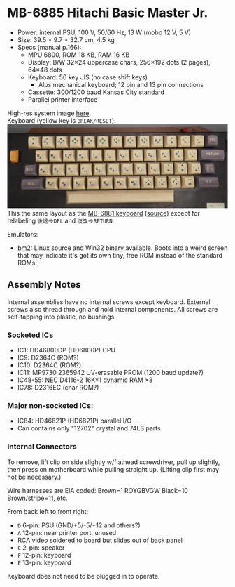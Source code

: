 MB-6885 Hitachi Basic Master Jr.
================================

- Power: internal PSU, 100 V, 50/60 Hz, 13 W (mobo 12 V, 5 V)
- Size: 39.5 × 9.7 × 32.7 cm, 4.5 kg
- Specs (manual p.166):
  - MPU 6800, ROM 18 KB, RAM 16 KB
  - Display: B/W 32×24 uppercase chars, 256×192 dots (2 pages), 64×48 dots
  - Keyboard: 56 key JIS (no case shift keys)
    - Alps mechanical keyboard; 12 pin and 13 pin connections
  - Cassette: 300/1200 baud Kansas City standard
  - Parallel printer interface

High-res system image [here][hires].  
Keyboard (yellow key is `BREAK/RESET`):
![Keyboard](img/mb-6885-keyboard-small.jpeg)
This the same layout as the  [MB-6881 keyboard][oh81kb] ([source][oh81])
except for relabeling `後退`→`DEL` and `復改`→`RETURN`.

Emulators:
- [bm2]: Linux source and Win32 binary available. Boots into a weird screen
  that may indicate it's got its own tiny, free ROM instead of the standard
  ROMs.


Assembly Notes
--------------

Internal assemblies have no internal screws except keyboard.
External screws also thread through and hold internal components.
All screws are self-tapping into plastic, no bushings.

### Socketed ICs

- IC1:  HD46800DP (HD6800P) CPU
- IC9:  D2364C (ROM?)
- IC10: D2364C (ROM?)
- IC11: MP9730 2365942 UV-erasable PROM (1200 baud update?)
- IC48-55: NEC D4116-2 16K×1 dynamic RAM ×8
- IC78: D2316EC (char ROM?)

### Major non-socketed ICs:

- IC84: HD46821P (HD6821P) parallel I/O
- Can contains only "12702" crystal and 74LS parts

### Internal Connectors

To remove, lift clip on side slightly w/flathead screwdriver, pull up
slightly, then press on motherboard while pulling straight up. (Lifting
clip first may not be necessary.)

Wire harnesses are EIA coded: Brown=1 ROYGBVGW Black=10 Brown/stripe=11, etc.

From back left to front right:
- `D` 6-pin: PSU (GND/+5/-5/+12 and others?)
- `A` 12-pin: near printer port, unused
- RCA video soldered to board but slides out of back panel
- `C` 2-pin: speaker
- `F` 12-pin: keyboard
- `E` 13-pin: keyboard

Keyboard does not need to be plugged in to operate.



<!-------------------------------------------------------------------->
[bm2]: http://ver0.sakura.ne.jp/pc/index.html#bm2
[hires]: https://photos.app.goo.gl/rYa7rnKMH8vaZ5m78
[oh81]: https://retroordenadoresorty.blogspot.com/2018/12/ordenador-hitachi-mb-6881-basic-master.html
[oh81kb]: https://4.bp.blogspot.com/-UiocbdB0osU/XAAEwuiYw8I/AAAAAAAAPuQ/ITPgx18Tq3Q2K_N6kp84ZfnRIZlRq9P9ACLcBGAs/s1600/hitachi%2Bmb6881%2BF.jpg
